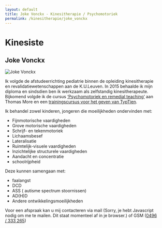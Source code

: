 ```yaml
---
layout: default
title: Joke Vonckx - Kinesitherapie / Psychomotoriek 
permalink: /kinesitherapie/joke_vonckx 
---
```



# Kinesiste

## Joke Vonckx

<picture class="portret">
	<source srcset="/img/Joke_desktop_300x451.webp" media="(min-width: 769px)" type="image/webp">
	<source srcset="/img/Joke_desktop_300x451.jpg" media="(min-width: 769px)">
	<source srcset="/img/Joke_mobile_404x303.webp" type="image/webp">
	<img srcset="/img/Joke_mobile_404x303.jpg" alt="Joke Vonckx">
</picture>

Ik volgde de afstudeerrichting pediatrie binnen de opleiding kinesitherapie en revalidatiewetenschappen aan de K.U.Leuven. In 2015 behaalde ik mijn diploma en sindsdien ben ik werkzaam als zelfstandig kinesitherapeute. Bijkomend volgde ik de cursus [‘Psychomotoriek en remedial teaching’](/kinesitherapie/psychomotoriek.html) aan Thomas More en een [trainingscursus voor het geven van TypTien](/kinesitherapie/typtien.html).  


Ik behandel zowel kinderen, jongeren die moeilijkheden ondervinden met: 

* Fijnmotorische vaardigheden 
* Grove motorische vaardigheden  
* Schrijf- en tekenmotoriek 
* Lichaamsbesef 
* Lateralisatie 
* Ruimtelijk-visuele vaardigheden 
* Inzichtelijke structurele vaardigheden 
* Aandacht en concentratie 
* schoolrijpheid 

Deze kunnen samengaan met: 

* faalangst 
* DCD 
* ASS ( autisme spectrum stoornissen) 
* AD(H)D 
* Andere ontwikkelingsmoeilijkheden 

Voor een afspraak kan u mij contacteren via mail (<script type="text/javascript" language="javascript">
<!--
// Email obfuscator script 2.1 by Tim Williams, University of Arizona
// Random encryption key feature by Andrewlink+ Moulden, Site Engineering Ltd
// This code is freeware provided these four comment lines remain intact
// A wizard to generate this code is at http://www.jottings.com/obfuscator/
{ coded = "m6wfwsgfpsqufVPBsf@O4Pse.D64";key = "azlK2i3Cc9ro1TkAUutHbgFM0mRBPQeSdsJWDYV6NxwLG8qyEOZh54Xn7Ifjvp";shift=coded.length;link="";for (i=0; i<coded.length; i++) {if (key.indexOf(coded.charAt(i))==-1) {ltr = coded.charAt(i);link += (ltr);}else {ltr = (key.indexOf(coded.charAt(i))-shift+key.length) % key.length;link += (key.charAt(ltr))}}document.write("<a href='mailto:"+link+"'>"+link+"</a>")}
//--></script><noscript>Sorry, je hebt Javascript nodig om me te mailen. Dit staat momenteel af in je browser.</noscript>) of GSM (<a href="tel:+32496333265" itemprop="telephone">0496 / 333 265</a>)
